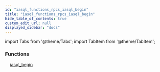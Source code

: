 ```yaml
---
id: "iasql_functions_rpcs_iasql_begin"
title: "iasql_functions_rpcs_iasql_begin"
hide_table_of_contents: true
custom_edit_url: null
displayed_sidebar: "docs"
---
```


import Tabs from '@theme/Tabs';
import TabItem from '@theme/TabItem';

<Tabs>
  <TabItem value="Components" label="Components" default>

### Functions
    [iasql_begin](../../builtin/tables/iasql_functions_rpcs_iasql_begin.IasqlBegin)

</TabItem>
  <TabItem value="Code examples" label="Code examples">

</TabItem>
</Tabs>
